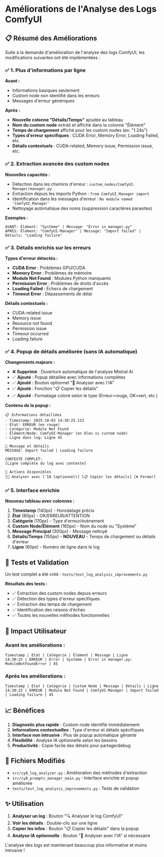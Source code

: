 # Améliorations de l'Analyse des Logs ComfyUI

## 📋 Résumé des Améliorations

Suite à la demande d'amélioration de l'analyse des logs ComfyUI, les modifications suivantes ont été implémentées :

### ✅ 1. Plus d'informations par ligne

**Avant :**
- Informations basiques seulement
- Custom node non identifié dans les erreurs
- Messages d'erreur génériques

**Après :**
- **Nouvelle colonne "Détails/Temps"** ajoutée au tableau
- **Nom du custom node** extrait et affiché dans la colonne "Élément"
- **Temps de chargement** affiché pour les custom nodes (ex: "1.24s")
- **Types d'erreur spécifiques** : CUDA Error, Memory Error, Loading Failed, etc.
- **Détails contextuels** : CUDA-related, Memory issue, Permission issue, etc.

### ✅ 2. Extraction avancée des custom nodes

**Nouvelles capacités :**
- Détection dans les chemins d'erreur : `custom_nodes/ComfyUI-Manager/manager.py`
- Extraction depuis les imports Python : `from ComfyUI_Manager import`
- Identification dans les messages d'erreur : `No module named 'ComfyUI_Manager'`
- Nettoyage automatique des noms (suppression caractères parasites)

**Exemples :**
```
AVANT: Élément: "Système" | Message: "Error in manager.py"
APRÈS: Élément: "ComfyUI-Manager" | Message: "Import failed" | Détails: "Loading failure"
```

### ✅ 3. Détails enrichis sur les erreurs

**Types d'erreur détectés :**
- **CUDA Error** : Problèmes GPU/CUDA
- **Memory Error** : Problèmes de mémoire
- **Module Not Found** : Modules Python manquants
- **Permission Error** : Problèmes de droits d'accès
- **Loading Failed** : Échecs de chargement
- **Timeout Error** : Dépassements de délai

**Détails contextuels :**
- CUDA-related issue
- Memory issue  
- Resource not found
- Permission issue
- Timeout occurred
- Loading failure

### ✅ 4. Popup de détails améliorée (sans IA automatique)

**Changements majeurs :**
- ❌ **Supprimé** : Ouverture automatique de l'analyse Mistral AI
- ✅ **Ajouté** : Popup détaillée avec informations complètes
- ✅ **Ajouté** : Bouton optionnel "🤖 Analyser avec l'IA"
- ✅ **Ajouté** : Fonction "📋 Copier les détails"
- ✅ **Ajouté** : Formatage coloré selon le type (Erreur=rouge, OK=vert, etc.)

**Contenu de la popup :**
```
📋 Informations détaillées
- Timestamp: 2025-10-03 14:30:25.123
- État: ERREUR (en rouge)
- Catégorie: Module Not Found
- Élément/Node: ComfyUI-Manager (en bleu si custom node)
- Ligne dans log: Ligne 45

📝 Message et détails
MESSAGE: Import failed | Loading failure

CONTEXTE COMPLET:
[Ligne complète du log avec contexte]

🔧 Actions disponibles
[🤖 Analyser avec l'IA (optionnel)] [📋 Copier les détails] [✖️ Fermer]
```

### ✅ 5. Interface enrichie

**Nouveau tableau avec colonnes :**
1. **Timestamp** (140px) - Horodatage précis
2. **État** (80px) - OK/ERREUR/ATTENTION
3. **Catégorie** (110px) - Type d'erreur/événement  
4. **Custom Node/Élément** (160px) - Nom du node ou "Système"
5. **Message Principal** (300px) - Message nettoyé
6. **Détails/Temps** (150px) - **NOUVEAU** - Temps de chargement ou détails d'erreur
7. **Ligne** (60px) - Numéro de ligne dans le log

## 🧪 Tests et Validation

Un test complet a été créé : `tests/test_log_analysis_improvements.py`

**Résultats des tests :**
- ✅ Extraction des custom nodes depuis erreurs
- ✅ Détection des types d'erreur spécifiques  
- ✅ Extraction des temps de chargement
- ✅ Identification des raisons d'échec
- ✅ Toutes les nouvelles méthodes fonctionnelles

## 🎯 Impact Utilisateur

### Avant les améliorations :
```
Timestamp | État | Catégorie | Élément | Message | Ligne
14:30:25 | ERREUR | Error | Système | Error in manager.py: ModuleNotFoundError | 45
```

### Après les améliorations :
```
Timestamp | État | Catégorie | Custom Node | Message | Détails | Ligne  
14:30:25 | ERREUR | Module Not Found | ComfyUI-Manager | Import failed | Loading failure | 45
```

## 📈 Bénéfices

1. **Diagnostic plus rapide** : Custom node identifié immédiatement
2. **Informations contextuelles** : Type d'erreur et détails spécifiques
3. **Interface non intrusive** : Plus de popup automatique gênante
4. **Flexibilité** : Analyse IA optionnelle selon les besoins
5. **Productivité** : Copie facile des détails pour partage/debug

## 🔧 Fichiers Modifiés

- `src/cy8_log_analyzer.py` : Amélioration des méthodes d'extraction
- `src/cy8_prompts_manager_main.py` : Interface enrichie et popup améliorée  
- `tests/test_log_analysis_improvements.py` : Tests de validation

## ✨ Utilisation

1. **Analyser un log** : Bouton "🔍 Analyser le log ComfyUI"
2. **Voir les détails** : Double-clic sur une ligne
3. **Copier les infos** : Bouton "📋 Copier les détails" dans la popup
4. **Analyse IA optionnelle** : Bouton "🤖 Analyser avec l'IA" si nécessaire

L'analyse des logs est maintenant beaucoup plus informative et moins intrusive !